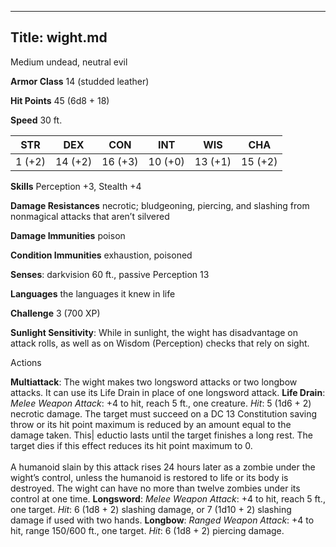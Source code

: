 -------------------------
Title: wight.md
-------------------------


Medium undead, neutral evil

**Armor Class** 14 (studded leather)

**Hit Points** 45 (6d8 + 18)

**Speed** 30 ft.

  STR|         DEX|         CON|         INT|         WIS|         CHA
  -----------| -----------| -----------| -----------| -----------| -----------|
   1 (+2)   | 14 (+2)   | 16 (+3)   | 10 (+0)   | 13 (+1)   | 15 (+2)

**Skills** Perception +3, Stealth +4

**Damage Resistances** necrotic; bludgeoning, piercing, and slashing
from nonmagical attacks that aren’t silvered

**Damage Immunities** poison

**Condition Immunities** exhaustion, poisoned

**Senses**: darkvision 60 ft., passive Perception 13

**Languages** the languages it knew in life

**Challenge** 3 (700 XP)


**Sunlight Sensitivity**: While in sunlight, the wight has
    disadvantage on attack rolls, as well as on Wisdom (Perception)
    checks that rely on sight.


Actions

**Multiattack**: The wight makes two longsword attacks or two
    longbow attacks. It can use its Life Drain in place of one
    longsword attack.
**Life Drain**: *Melee Weapon Attack*: +4 to hit, reach 5 ft.,
    one creature. *Hit*: 5 (1d6 + 2) necrotic damage. The target must
    succeed on a DC 13 Constitution saving throw or its hit point
    maximum is reduced by an amount equal to the damage taken. This|
    eductio lasts until the target finishes a long rest. The target
    dies if this effect reduces its hit point maximum to 0.\
    \
    A humanoid slain by this attack rises 24 hours later as a zombie
    under the wight’s control, unless the humanoid is restored to life
    or its body is destroyed. The wight can have no more than twelve
    zombies under its control at one time.
**Longsword**: *Melee Weapon Attack*: +4 to hit, reach 5 ft.,
    one target. *Hit*: 6 (1d8 + 2) slashing damage, or 7 (1d10 + 2)
    slashing damage if used with two hands.
**Longbow**: *Ranged Weapon Attack*: +4 to hit, range 150/600 ft.,
    one target. *Hit*: 6 (1d8 + 2) piercing damage.


